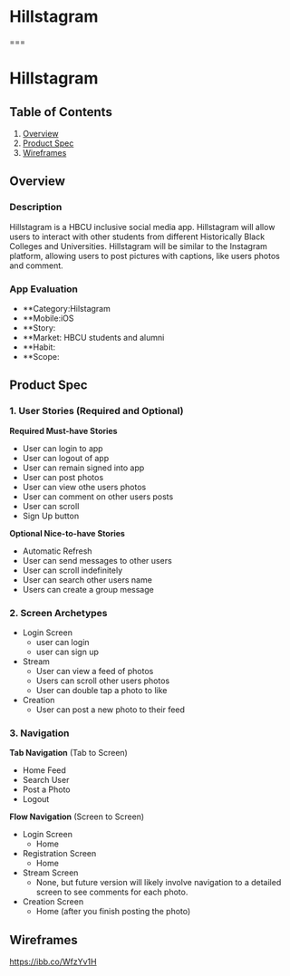 # Hillstagram
===

# Hillstagram

## Table of Contents
1. [Overview](#Overview)
1. [Product Spec](#Product-Spec)
1. [Wireframes](#Wireframes)

## Overview
### Description
Hillstagram is a HBCU inclusive social media app. Hillstagram will allow users to interact with other students from different Historically Black Colleges and Universities. Hillstagram will be similar to the Instagram platform, allowing users to post pictures with captions, like users photos and comment. 

### App Evaluation
- **Category:Hilstagram
- **Mobile:iOS
- **Story:
- **Market: HBCU students and alumni
- **Habit: 
- **Scope: 

## Product Spec

### 1. User Stories (Required and Optional)

**Required Must-have Stories**

* User can login to app
* User can logout of app
* User can remain signed into app
* User can post photos
* User can view othe users photos
* User can comment on other users posts
* User can scroll
* Sign Up button

**Optional Nice-to-have Stories**

* Automatic Refresh 
* User can send messages to other users
* User can scroll indefinitely
* User can search other users name
* Users can create a group message

### 2. Screen Archetypes

* Login Screen
   * user can login
   * user can sign up
* Stream
  * User can view a feed of photos
  * Users can scroll other users photos
  * User can double tap a photo to like
* Creation
  * User can post a new photo to their feed

### 3. Navigation

**Tab Navigation** (Tab to Screen)

* Home Feed
* Search User
* Post a Photo
* Logout

**Flow Navigation** (Screen to Screen)

* Login Screen
  * Home
* Registration Screen
  * Home
* Stream Screen
  * None, but future version will likely involve navigation to a detailed screen to see comments for each photo.
* Creation Screen
  * Home (after you finish posting the photo)



## Wireframes

<https://ibb.co/WfzYv1H>

